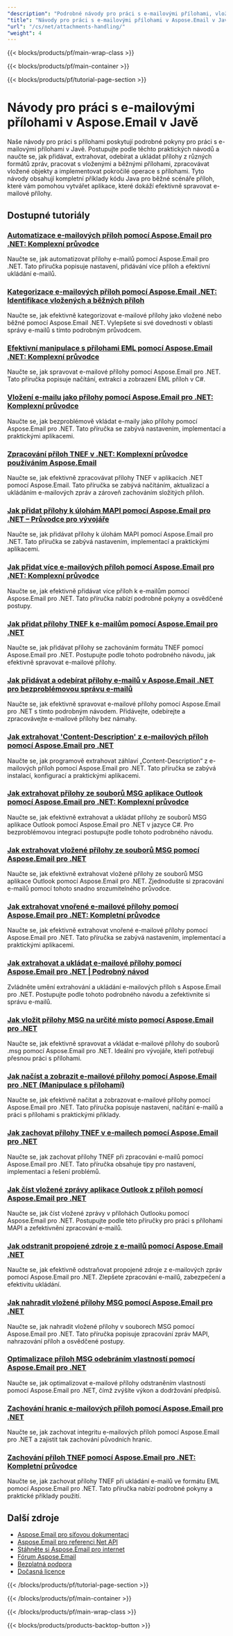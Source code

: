 ```yaml
---
"description": "Podrobné návody pro práci s e-mailovými přílohami, vloženými objekty a operacemi se soubory pomocí Aspose.Email pro Javu."
"title": "Návody pro práci s e-mailovými přílohami v Aspose.Email v Javě"
"url": "/cs/net/attachments-handling/"
"weight": 4
---
```


{{< blocks/products/pf/main-wrap-class >}}

{{< blocks/products/pf/main-container >}}

{{< blocks/products/pf/tutorial-page-section >}}
# Návody pro práci s e-mailovými přílohami v Aspose.Email v Javě

Naše návody pro práci s přílohami poskytují podrobné pokyny pro práci s e-mailovými přílohami v Javě. Postupujte podle těchto praktických návodů a naučte se, jak přidávat, extrahovat, odebírat a ukládat přílohy z různých formátů zpráv, pracovat s vloženými a běžnými přílohami, zpracovávat vložené objekty a implementovat pokročilé operace s přílohami. Tyto návody obsahují kompletní příklady kódu Java pro běžné scénáře příloh, které vám pomohou vytvářet aplikace, které dokáží efektivně spravovat e-mailové přílohy.

## Dostupné tutoriály

### [Automatizace e-mailových příloh pomocí Aspose.Email pro .NET: Komplexní průvodce](./automate-email-attachments-aspose-dotnet/)
Naučte se, jak automatizovat přílohy e-mailů pomocí Aspose.Email pro .NET. Tato příručka popisuje nastavení, přidávání více příloh a efektivní ukládání e-mailů.

### [Kategorizace e-mailových příloh pomocí Aspose.Email .NET: Identifikace vložených a běžných příloh](./categorize-email-attachments-aspose-dotnet/)
Naučte se, jak efektivně kategorizovat e-mailové přílohy jako vložené nebo běžné pomocí Aspose.Email .NET. Vylepšete si své dovednosti v oblasti správy e-mailů s tímto podrobným průvodcem.

### [Efektivní manipulace s přílohami EML pomocí Aspose.Email .NET: Komplexní průvodce](./aspose-email-net-master-eml-attachments/)
Naučte se, jak spravovat e-mailové přílohy pomocí Aspose.Email pro .NET. Tato příručka popisuje načítání, extrakci a zobrazení EML příloh v C#.

### [Vložení e-mailu jako přílohy pomocí Aspose.Email pro .NET: Komplexní průvodce](./embed-email-attachment-aspose-email-dot-net/)
Naučte se, jak bezproblémově vkládat e-maily jako přílohy pomocí Aspose.Email pro .NET. Tato příručka se zabývá nastavením, implementací a praktickými aplikacemi.

### [Zpracování příloh TNEF v .NET: Komplexní průvodce používáním Aspose.Email](./aspose-email-net-tnef-attachments-handling/)
Naučte se, jak efektivně zpracovávat přílohy TNEF v aplikacích .NET pomocí Aspose.Email. Tato příručka se zabývá načítáním, aktualizací a ukládáním e-mailových zpráv a zároveň zachováním složitých příloh.

### [Jak přidat přílohy k úlohám MAPI pomocí Aspose.Email pro .NET – Průvodce pro vývojáře](./add-attachments-mapi-tasks-aspose-email-dotnet/)
Naučte se, jak přidávat přílohy k úlohám MAPI pomocí Aspose.Email pro .NET. Tato příručka se zabývá nastavením, implementací a praktickými aplikacemi.

### [Jak přidat více e-mailových příloh pomocí Aspose.Email pro .NET: Komplexní průvodce](./add-multiple-email-attachments-aspose-net/)
Naučte se, jak efektivně přidávat více příloh k e-mailům pomocí Aspose.Email pro .NET. Tato příručka nabízí podrobné pokyny a osvědčené postupy.

### [Jak přidat přílohy TNEF k e-mailům pomocí Aspose.Email pro .NET](./add-tnef-attachments-aspose-email-net/)
Naučte se, jak přidávat přílohy se zachováním formátu TNEF pomocí Aspose.Email pro .NET. Postupujte podle tohoto podrobného návodu, jak efektivně spravovat e-mailové přílohy.

### [Jak přidávat a odebírat přílohy e-mailů v Aspose.Email .NET pro bezproblémovou správu e-mailů](./aspose-email-net-adding-removing-attachments/)
Naučte se, jak efektivně spravovat e-mailové přílohy pomocí Aspose.Email pro .NET s tímto podrobným návodem. Přidávejte, odebírejte a zpracovávejte e-mailové přílohy bez námahy.

### [Jak extrahovat 'Content-Description' z e-mailových příloh pomocí Aspose.Email pro .NET](./extract-content-description-email-attachments-aspose-dotnet/)
Naučte se, jak programově extrahovat záhlaví „Content-Description“ z e-mailových příloh pomocí Aspose.Email pro .NET. Tato příručka se zabývá instalací, konfigurací a praktickými aplikacemi.

### [Jak extrahovat přílohy ze souborů MSG aplikace Outlook pomocí Aspose.Email pro .NET: Komplexní průvodce](./extract-attachments-outlook-msg-aspose-email-net/)
Naučte se, jak efektivně extrahovat a ukládat přílohy ze souborů MSG aplikace Outlook pomocí Aspose.Email pro .NET v jazyce C#. Pro bezproblémovou integraci postupujte podle tohoto podrobného návodu.

### [Jak extrahovat vložené přílohy ze souborů MSG pomocí Aspose.Email pro .NET](./aspose-email-extract-inline-attachments-msg-files/)
Naučte se, jak efektivně extrahovat vložené přílohy ze souborů MSG aplikace Outlook pomocí Aspose.Email pro .NET. Zjednodušte si zpracování e-mailů pomocí tohoto snadno srozumitelného průvodce.

### [Jak extrahovat vnořené e-mailové přílohy pomocí Aspose.Email pro .NET: Kompletní průvodce](./extract-nested-email-attachments-aspose-dotnet/)
Naučte se, jak efektivně extrahovat vnořené e-mailové přílohy pomocí Aspose.Email pro .NET. Tato příručka se zabývá nastavením, implementací a praktickými aplikacemi.

### [Jak extrahovat a ukládat e-mailové přílohy pomocí Aspose.Email pro .NET | Podrobný návod](./extract-save-email-attachments-aspose-dotnet/)
Zvládněte umění extrahování a ukládání e-mailových příloh s Aspose.Email pro .NET. Postupujte podle tohoto podrobného návodu a zefektivnite si správu e-mailů.

### [Jak vložit přílohy MSG na určité místo pomocí Aspose.Email pro .NET](./aspose-email-net-insert-attachment-specific-location/)
Naučte se, jak efektivně spravovat a vkládat e-mailové přílohy do souborů .msg pomocí Aspose.Email pro .NET. Ideální pro vývojáře, kteří potřebují přesnou práci s přílohami.

### [Jak načíst a zobrazit e-mailové přílohy pomocí Aspose.Email pro .NET (Manipulace s přílohami)](./load-display-email-attachments-aspose-dotnet/)
Naučte se, jak efektivně načítat a zobrazovat e-mailové přílohy pomocí Aspose.Email pro .NET. Tato příručka popisuje nastavení, načítání e-mailů a práci s přílohami s praktickými příklady.

### [Jak zachovat přílohy TNEF v e-mailech pomocí Aspose.Email pro .NET](./preserve-tnef-attachments-aspose-email-dotnet/)
Naučte se, jak zachovat přílohy TNEF při zpracování e-mailů pomocí Aspose.Email pro .NET. Tato příručka obsahuje tipy pro nastavení, implementaci a řešení problémů.

### [Jak číst vložené zprávy aplikace Outlook z příloh pomocí Aspose.Email pro .NET](./read-embedded-messages-outlook-aspose-email-net/)
Naučte se, jak číst vložené zprávy v přílohách Outlooku pomocí Aspose.Email pro .NET. Postupujte podle této příručky pro práci s přílohami MAPI a zefektivnění zpracování e-mailů.

### [Jak odstranit propojené zdroje z e-mailů pomocí Aspose.Email .NET](./remove-linked-resources-aspose-email-net/)
Naučte se, jak efektivně odstraňovat propojené zdroje z e-mailových zpráv pomocí Aspose.Email pro .NET. Zlepšete zpracování e-mailů, zabezpečení a efektivitu ukládání.

### [Jak nahradit vložené přílohy MSG pomocí Aspose.Email pro .NET](./replace-embedded-msg-attachments-aspose-email-net/)
Naučte se, jak nahradit vložené přílohy v souborech MSG pomocí Aspose.Email pro .NET. Tato příručka popisuje zpracování zpráv MAPI, nahrazování příloh a osvědčené postupy.

### [Optimalizace příloh MSG odebráním vlastností pomocí Aspose.Email pro .NET](./optimize-msg-attachments-aspose-email-net/)
Naučte se, jak optimalizovat e-mailové přílohy odstraněním vlastností pomocí Aspose.Email pro .NET, čímž zvýšíte výkon a dodržování předpisů.

### [Zachování hranic e-mailových příloh pomocí Aspose.Email pro .NET](./preserve-email-attachments-boundaries-aspose-email/)
Naučte se, jak zachovat integritu e-mailových příloh pomocí Aspose.Email pro .NET a zajistit tak zachování původních hranic.

### [Zachování příloh TNEF pomocí Aspose.Email pro .NET: Kompletní průvodce](./preserve-tnef-attachments-aspose-email-net/)
Naučte se, jak zachovat přílohy TNEF při ukládání e-mailů ve formátu EML pomocí Aspose.Email pro .NET. Tato příručka nabízí podrobné pokyny a praktické příklady použití.

## Další zdroje

- [Aspose.Email pro síťovou dokumentaci](https://docs.aspose.com/email/net/)
- [Aspose.Email pro referenci Net API](https://reference.aspose.com/email/net/)
- [Stáhněte si Aspose.Email pro internet](https://releases.aspose.com/email/net/)
- [Fórum Aspose.Email](https://forum.aspose.com/c/email)
- [Bezplatná podpora](https://forum.aspose.com/)
- [Dočasná licence](https://purchase.aspose.com/temporary-license/)

{{< /blocks/products/pf/tutorial-page-section >}}

{{< /blocks/products/pf/main-container >}}

{{< /blocks/products/pf/main-wrap-class >}}

{{< blocks/products/products-backtop-button >}}